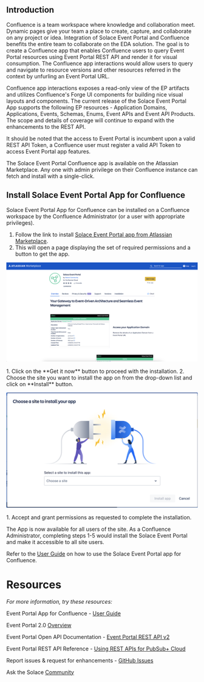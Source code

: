 ## Introduction

Confluence is a team workspace where knowledge and collaboration meet. Dynamic pages give your team a place to create, capture, and collaborate on any project or idea. Integration of Solace Event Portal and Confluence benefits the entire team to collaborate on the EDA solution. The goal is to create a Confluence app that enables Confluence users to query Event Portal resources using Event Portal REST API and render it for visual consumption. The Confluence app interactions would allow users to query and navigate to resource versions and other resources referred in the context by unfurling an Event Portal URL.

Confluence app interactions exposes a read-only view of the EP artifacts and utilizes Confluence's Forge UI components for building nice visual layouts and components. The current release of the Solace Event Portal App supports the following EP resources - Application Domains, Applications, Events, Schemas, Enums, Event APIs and Event API Products. The scope and details of coverage will continue to expand with the enhancements to the REST API.

It should be noted that the access to Event Portal is incumbent upon a valid REST API Token, a Confluence user must register a valid API Token to access Event Portal app features.  

The Solace Event Portal Confluence app is available on the Atlassian Marketplace. Any one with admin privilege on their Confluence instance can fetch and install with a single-click. 

## Install Solace Event Portal App for Confluence
Solace Event Portal App for Confluence can be installed on a Confluence workspace by the Confluence Administrator (or a user with appropriate privileges). 

1. Follow the link to install [Solace Event Portal app from Atlassian Marketplace](https://marketplace.atlassian.com/apps/1230432/solace-event-portal?hosting=cloud&tab=overview).
2. This will open a page displaying the set of required permissions and a button to get the app.
<p align="center"><img width="640" alt="auth" src="installation-imgs/1.png"></p>
1. Click on the **Get it now** button to proceed with the installation. 
2. Choose the site you want to install the app on from the drop-down list and click on **Install** button. 
<p align="center"><img width="640" alt="auth" src="installation-imgs/2.png"></p>
1. Accept and grant permissions as requested to complete the installation.
 
The App is now available for all users of the site. As a Confluence Administrator, completing steps 1-5 would install the Solace Event Portal and make it accessible to all site users. 

Refer to the [User Guide](user-guide.md) on how to use the Solace Event Portal app for Confluence.

# Resources

*For more information, try these resources:*

Event Portal App for Confluence - [User Guide](user-guide.md)

Event Portal 2.0 [Overview](https://docs.solace.com/Cloud/Event-Portal/event-portal-overview.htm)

Event Portal Open API Documentation - [Event Portal REST API v2](https://openapi-v2.solace.cloud/)

Event Portal REST API Reference - [Using REST APIs for PubSub+ Cloud](https://api.solace.dev/cloud/reference/using-the-v2-rest-apis-for-pubsub-cloud)

Report issues & request for enhancements - [GitHub Issues](https://github.com/SolaceLabs/solace-confluence-forge-app/issues)

Ask the Solace [Community](https://solace.community/)
